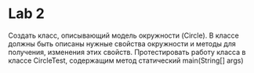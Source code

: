 # Lab 2
Создать класс, описывающий модель окружности (Circle). В классе должны быть описаны нужные свойства окружности и методы для получения, изменения этих свойств. Протестировать работу класса в классе CircleTest, содержащим метод статический main(String[] args)
